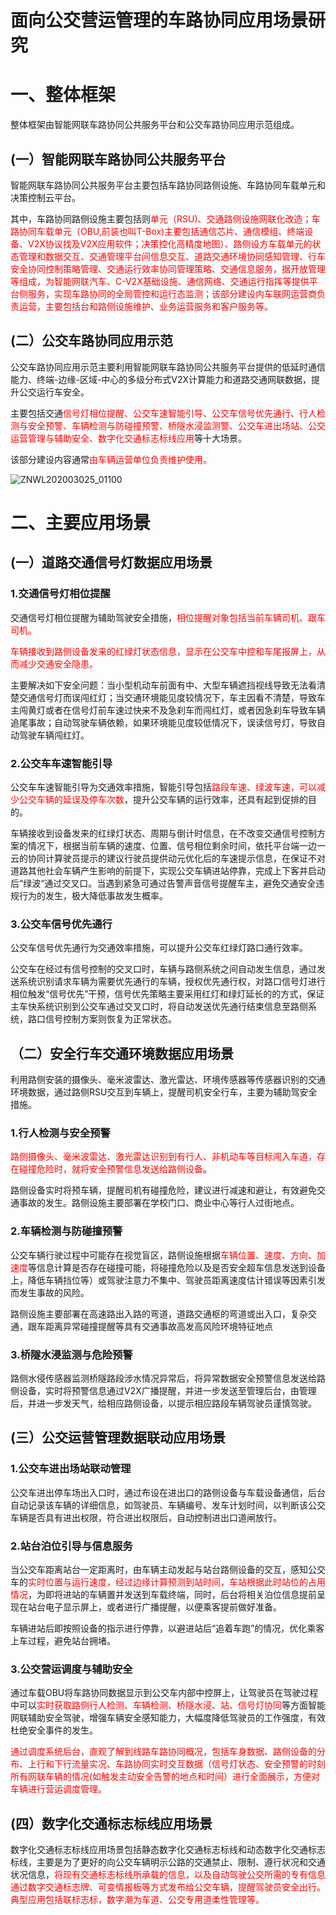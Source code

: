 # 面向公交营运管理的车路协同应用场景研究

# 一、整体框架

整体框架由智能网联车路协同公共服务平台和公交车路协同应用示范组成。

## (一）智能网联车路协同公共服务平台

智能网联车路协同公共服务平台主要包括车路协同路侧设施、车路协同车载单元和决策控制云平台。

其中，车路协同路侧设施主要包括则<font color='red'>单元（RSU)、交通路侧设施网联化改造；车路协同车载单元（OBU,前装也叫T-Box)主要包括通信芯片、通信模组、终端设备、V2X协议找及V2X应用软件；决策控化高精度地图）、路侧设方车载单元的状态管理和数据交互、交通管理平台间信息交互、道路交通环境协同感知管理、行车安全协同控制策略管理、交通运行效率协同管理策略、交通信息服务，据开放管理等组成，为智能网联汽车、C-V2X基础设施、通信网络、交通运行指挥等提供平台侧服务，实现车路协同的全局管控和运行态监测；该部分建设内车联网运营商负责运营，主要包括台和路侧设施维护、业务运营服务和客户服务等。</font>

## (二）公交车路协同应用示范

公交车路协同应用示范主要利用智能网联车路协同公共服务平台提供的低延时通信能力、终端-边缘-区域-中心的多级分布式V2X计算能力和道路交通网联数据，提升公交运行车安全。

主要包括交通<font color='red'>信号灯相位提醒、公交车速智能引导、公交车信号优先通行、行人检测与安全预警、车辆检测与防碰撞预警、桥隧水浸监测警、公交车进出场站、公交运营管理与辅助安全、数字化交通标志标线应用</font>等十大场景。

该部分建设内容通常<font color='red'>由车辆运营单位负责维护使用。</font>



![ZNWL202003025_01100](https://gitee.com/AiShiYuShiJiePingXing/img/raw/master/img/ZNWL202003025_01100.jpg)

# 二、主要应用场景

## (一）道路交通信号灯数据应用场景

### 1.交通信号灯相位提醒

交通信号灯相位提醒为辅助驾驶安全措施，<font color='red'>相位提醒对象包括当前车辆司机、跟车司机。</font>

<font color='red'>车辆接收到路侧设备发来的红绿灯状态信息，显示在公交车中控和车尾报屏上，从而减少交通安全隐患。</font>

主要解决如下安全问题：当小型机动车前面有中、大型车辆遮挡视线导致无法看清楚交通信号灯而误闯红灯；当交通环境能见度较情况下，车主因看不清楚，导致车主闯黄灯或者在信号灯前车速过快来不及急刹车而闯红灯，或者因急刹车导致车辆追尾事故；自动驾驶车辆依赖，如果环境能见度较低情况下，误读信号灯，导致自动驾驶车辆闯红灯。

### 2.公交车车速智能引导

公交车车速智能引导为交通效率措施，智能引导包括<font color='red'>路段车速、绿波车速，可以减少公交车辆的延误及停车次数</font>，提升公交车辆的运行效率，还具有起到促排的目的。

车辆接收到设备发来的红绿灯状态、周期与倒计时信息，在不改变交通信号控制方案的情况下，根据当前车辆的速度、位置、信号相位剩余时间，依托平台端一边一云的协同计算驶员提示的建议行驶员提供动元优化后的车速提示信息，在保证不对道路其他社会车辆产生影响的前提下，实现公交车辆进站停靠，完成上下客并启动后“绿波“通过交叉口。当遇到紧急可通过告警声音信号提醒车主，避免交通安全违规行为的发生，极大降低事故发生概率。

### 3.公交车信号优先通行

公交车信号优先通行为交通效率措施，可以提升公交车红绿灯路口通行效率。

公交车在经过有信号控制的交叉口时，车辆与路侧系统之间自动发生信息，通过发送系统识别请求车辆为需要优先通行的车辆，授权优先通行权，对路口信号灯进行相位触发“信号优先”干预，信号优先策略主要采用红灯和绿灯延长的的方式，保证主车快系统识别到公交车通过交叉口时，将自动发送优先通行结束信息至路侧系统，路口信号控制方案则恢复为正常状态。

## （二）安全行车交通环境数据应用场景

利用路侧安装的摄像头、毫米波雷达、激光雷达、环境传感器等传感器识别的交通环境数据，通过路侧RSU交互到车辆上，提醒司机安全行车，主要为辅助驾安全措施。

### 1.行人检测与安全预警

<font color='red'>路侧摄像头、毫米波雷达、激光雷达识别到有行人、非机动车等目标闯入车道，存在碰撞危险时，就将安全预警信息发送给路侧设备</font>。

路侧设备实时将预车辆，提醒司机有碰撞危险，建议进行减速和避让，有效避免交通事故的发生。路侧设施主要部署在学校门口、商业中心等行人过街地点。

### 2.车辆检测与防碰撞预警

公交车辆行驶过程中可能存在视觉盲区，路侧设施根据<font color='red'>车辆位置、速度、方向、加速度</font>等信息计算是否存在碰撞可能，将碰撞危险以及是否安全超车信息发送到设备上，降低车辆挡位等）或驾驶注意力不集中、驾驶员距离速度估计错误等因素引发而发生事故的风险。

路侧设施主要部署在高速路出入路的弯道，道路交通枢的弯道或出入口，复杂交通，跟车距离异常碰撞提醒等具有交通事故高发高风险环境特征地点

### 3.桥隧水浸监测与危险预警

路侧水侵传感器监测桥隧路段涉水情况异常后，将异常数据安全预警信息发送给路侧设备，实时将预警信息通过V2X广播提醒，并进一步发送至管理后台，由管理后，并进一步发天气，给相应路侧设备，以提示相应路段车辆驾驶员谨慎驾驶。

## (三）公交运营管理数据联动应用场景

### 1.公交车进出场站联动管理

公交车进出停车场出入口时，通过布设在进出口的路侧设备与车载设备通信，后台自动记录该车辆的详细信息，如驾驶员、车辆编号、发车计划时间，以判断该公交车辆是否具有进出权限，符合进出权限后，自动控制进出口道闸放行。

### 2.站台泊位引导与信息服务

当公交车距离站台一定距离时，由车辆主动发起与站台路侧设备的交互，感知公交车的<font color='red'>实时位置与运行速度，经过边缘计算预测到站时间，车站根据此时站位的占用情况</font>，为即将进站的车辆置并发送到车载终端，同时，后台将相关泊位信息提前呈现在站台电子显示屏上，或者进行广播提醒，以便乘客提前做好准备。

车辆进站后即按照设备的指示进行停靠，以避进站后“追着车跑”的情况，优化乘客上车过程，避免站台拥堵。

### 3.公交营运调度与辅助安全

通过车载OBU将车路协同数据显示到公交车内部中控屏上，让驾驶员在驾驶过程中可以<font color='red'>实时获取路侧行人检测、车辆检测、桥隧水浸、站、信号灯协同</font>等方面智能网联辅助安全驾驶，增强车辆安全感知能力，大幅度降低驾驶员的工作强度，有效杜绝安全事件的发生。

<font color='red'>通过调度系统后台，直观了解到线路车路协同概况，包括车身数据、路侧设备的分布、上行和下行流量实况、车路协同实时交互数据（信号灯状态、安全预警的时刻所有网联车辆的情况(如触发主动安全告警的地点和时间）进行全面展示，方便对车辆进行营运调度管理。</font>

## (四）数字化交通标志标线应用场景

数字化交通标志标线应用场景包括静态数字化交通标志标线和动态数字化交通标志标线，主要是为了更好的向公交车辆明示公路的交通禁止、限制、遵行状况和交通状况信息，<font color='red'>将现有交通标志标线所承载的信息，以及自动驾驶公交所需的专有信息通过数字交通标志牌、可变情报板等方式发布给公交车辆，提醒驾驶员安全出行。典型应用包括联标志标，数字潮为车道、公交专用道柔性管理等。</font>


